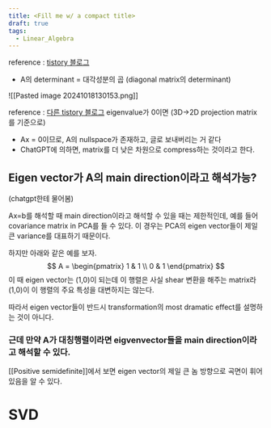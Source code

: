 ```yaml
---
title: <Fill me w/ a compact title>
draft: true
tags:
  - Linear_Algebra
---
```

 reference : [tistory 블로그](https://deep-learning-study.tistory.com/324)
 - A의 determinant = 대각성분의 곱 (diagonal matrix의 determinant)
 
![[Pasted image 20241018130153.png]]

reference : [다른 tistory 블로그](https://twlab.tistory.com/46)
eigenvalue가 0이면 (3D→2D projection matrix를 기준으로)
- Ax = 0이므로, A의 nullspace가 존재하고, 글로 보내버리는 거 같다
- ChatGPT에 의하면, matrix를 더 낮은 차원으로 compress하는 것이라고 한다.

## Eigen vector가 A의 main direction이라고 해석가능?
(chatgpt한테 물어봄)

Ax=b를 해석할 때 main direction이라고 해석할 수 있을 때는 제한적인데, 예를 들어 covariance matrix in PCA를 들 수 있다.
이 경우는 PCA의 eigen vector들이 제일 큰 variance를 대표하기 때문이다. 

하지만 아래와 같은 예를 보자.
$$
A = \begin{pmatrix} 1 & 1 \\ 0 & 1 \end{pmatrix}
$$
이 때 eigen vector는 (1,0)이 되는데 이 행렬은 사실 shear 변환을 해주는 matrix라 (1,0)이 이 행렬의 주요 특성을 대변하지는 않는다.

따라서 eigen vector들이 반드시 transformation의 most dramatic effect를 설명하는 것이 아니다.

### 근데 만약 A가 대칭행렬이라면 eigvenvector들을 main direction이라고 해석할 수 있다.
[[Positive semidefinite]]에서 보면 eigen vector의 제일 큰 놈 방향으로 곡면이 휘어있음을 알 수 있다.

# SVD
